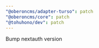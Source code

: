 ```yaml
---
"@oberoncms/adapter-turso": patch
"@oberoncms/core": patch
"@tohuhono/dev": patch
---
```


Bump nextauth version
